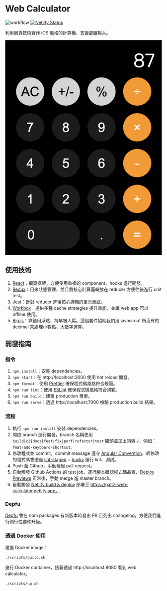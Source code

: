 # Web Calculator

![workflow](https://github.com/YogaPan/web-calculator/actions/workflows/main.yml/badge.svg) [![Netlify Status](https://api.netlify.com/api/v1/badges/131d9399-eb17-41a5-9e1d-72a6cfd5cb53/deploy-status)](https://app.netlify.com/sites/galtz-web-calculator/deploys)

利用網頁技術實作 iOS 風格的計算機，支援鍵盤輸入。

![screenshot](./docs/images/screenshot.png)

## 使用技術

1. [React](https://reactjs.org/)：網頁框架，方便使用重複的 component、hooks 進行開發。
2. [Redux](https://redux.js.org/)：用來狀態管理，並且將核心計算邏輯放在 reducer 方便往後進行 unit test。
3. [Jest](https://jestjs.io/)：針對 reducer 進後核心邏輯的單元測試。
4. [Workbox](https://developers.google.com/web/tools/workbox)：提供多種 cache strategies 提升效能，並讓 web app 可以 offline 使用。
5. [Big.js](https://github.com/MikeMcl/big.js/)：算錢用浮點，持早被人扁。這個套件協助我們用 javascript 所沒有的 decimal 來處理小數點、大數字運算。

## 開發指南

### 指令

1. `npm install`：安裝 dependencies。
2. `npm start`：在 http://localhost:3000 使用 hot reload 開發。
3. `npm format`：使用 [Prettier](https://prettier.io/) 確保程式碼風格符合規範。
4. `npm run lint`：使用 [ESLint](https://eslint.org/) 確保程式碼風格符合規範。
5. `npm run build`：建置 production 專案。
6. `npm run serve`：透過 http://localhost:7000 檢驗 production build 結果。

### 流程

1. 執行 `npm run install` 安裝 dependencies。
2. 開啟 branch 進行開發，branch 名稱使用 `build|ci|docs|feat|fix|perf|refactor|test` 開頭並加上斜線 `/`，例如：`feat/add-keyboard-shortcut`。
3. 修改程式並 commit，commit message 遵守 [Angular Convention](https://github.com/angular/angular/blob/master/CONTRIBUTING.md)，經修改的程式碼會透過 [lint-staged](https://github.com/okonet/lint-staged) + [husky](https://github.com/typicode/husky) 進行 lint、測試。
4. Push 至 Github，手動發起 pull request。
5. 自動觸發 Github Actions 的 test job，運行腳本確認程式碼品質、[Deploy Previews](https://docs.netlify.com/site-deploys/deploy-previews/) 正常後，手動 merge 進 master branch。
6. 自動觸發 [Netlify build & deploy](https://docs.netlify.com/configure-builds/get-started/) 部署至 https://galtz-web-calculator.netlify.app。

### Depfu

[Depfu](https://depfu.com/) 會在 npm packages 有新版本時發出 PR 且列出 changelog，方便我們進行例行性套件升級。

### 透過 Docker 使用

建置 Docker image：

```shell
./scripts/build.sh
```

運行 Docker container，接著透過 http://localhost:8080 看到 web calculator。

```shell
./scripts/up.sh
```
